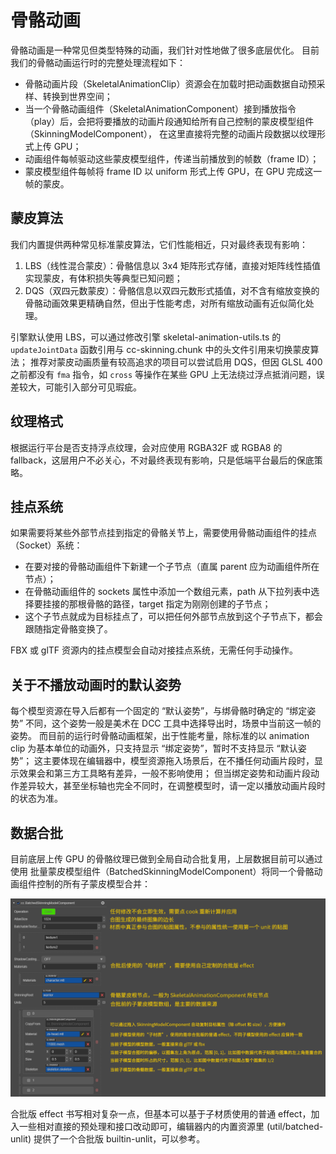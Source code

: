 
# 骨骼动画

骨骼动画是一种常见但类型特殊的动画，我们针对性地做了很多底层优化。
目前我们的骨骼动画运行时的完整处理流程如下：
* 骨骼动画片段（SkeletalAnimationClip）资源会在加载时把动画数据自动预采样、转换到世界空间；
* 当一个骨骼动画组件（SkeletalAnimationComponent）接到播放指令（play）后，会把将要播放的动画片段通知给所有自己控制的蒙皮模型组件（SkinningModelComponent），
  在这里直接将完整的动画片段数据以纹理形式上传 GPU；
* 动画组件每帧驱动这些蒙皮模型组件，传递当前播放到的帧数（frame ID）；
* 蒙皮模型组件每帧将 frame ID 以 uniform 形式上传 GPU，在 GPU 完成这一帧的蒙皮。

## 蒙皮算法

我们内置提供两种常见标准蒙皮算法，它们性能相近，只对最终表现有影响：

1. LBS（线性混合蒙皮）：骨骼信息以 3x4 矩阵形式存储，直接对矩阵线性插值实现蒙皮，有体积损失等典型已知问题；
3. DQS（双四元数蒙皮）：骨骼信息以双四元数形式插值，对不含有缩放变换的骨骼动画效果更精确自然，但出于性能考虑，对所有缩放动画有近似简化处理。

引擎默认使用 LBS，可以通过修改引擎 skeletal-animation-utils.ts 的 `updateJointData` 函数引用与 cc-skinning.chunk 中的头文件引用来切换蒙皮算法；
推荐对蒙皮动画质量有较高追求的项目可以尝试启用 DQS，但因 GLSL 400 之前都没有 `fma` 指令，如 `cross` 等操作在某些 GPU 上无法绕过浮点抵消问题，误差较大，可能引入部分可见瑕疵。

## 纹理格式

根据运行平台是否支持浮点纹理，会对应使用 RGBA32F 或 RGBA8 的 fallback，这层用户不必关心，不对最终表现有影响，只是低端平台最后的保底策略。

## 挂点系统

如果需要将某些外部节点挂到指定的骨骼关节上，需要使用骨骼动画组件的挂点（Socket）系统：
* 在要对接的骨骼动画组件下新建一个子节点（直属 parent 应为动画组件所在节点）；
* 在骨骼动画组件的 sockets 属性中添加一个数组元素，path 从下拉列表中选择要挂接的那根骨骼的路径，target 指定为刚刚创建的子节点；
* 这个子节点就成为目标挂点了，可以把任何外部节点放到这个子节点下，都会跟随指定骨骼变换了。

FBX 或 glTF 资源内的挂点模型会自动对接挂点系统，无需任何手动操作。

## 关于不播放动画时的默认姿势
每个模型资源在导入后都有一个固定的 “默认姿势”，与绑骨骼时确定的 “绑定姿势” 不同，这个姿势一般是美术在 DCC 工具中选择导出时，场景中当前这一帧的姿势。
而目前的运行时骨骼动画框架，出于性能考量，除标准的以 animation clip 为基本单位的动画外，只支持显示 “绑定姿势”，暂时不支持显示 “默认姿势”；
这主要体现在编辑器中，模型资源拖入场景后，在不播任何动画片段时，显示效果会和第三方工具略有差异，一般不影响使用；
但当绑定姿势和动画片段动作差异较大，甚至坐标轴也完全不同时，在调整模型时，请一定以播放动画片段时的状态为准。

## 数据合批

目前底层上传 GPU 的骨骼纹理已做到全局自动合批复用，上层数据目前可以通过使用 批量蒙皮模型组件（BatchedSkinningModelComponent）将同一个骨骼动画组件控制的所有子蒙皮模型合并：

![](batched-skinning-model-component.png)

合批版 effect 书写相对复杂一点，但基本可以基于子材质使用的普通 effect，加入一些相对直接的预处理和接口改动即可，编辑器内的内置资源里 (util/batched-unlit) 提供了一个合批版 builtin-unlit，可以参考。

